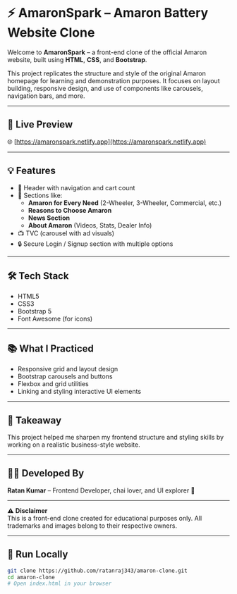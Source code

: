 # ⚡ AmaronSpark – Amaron Battery Website Clone

Welcome to **AmaronSpark** – a front-end clone of the official Amaron website, built using **HTML**, **CSS**, and **Bootstrap**.

This project replicates the structure and style of the original Amaron homepage for learning and demonstration purposes. It focuses on layout building, responsive design, and use of components like carousels, navigation bars, and more.

---

## 🔗 Live Preview

🌐 [https://amaronspark.netlify.app](https://amaronspark.netlify.app)

---


## 💡 Features

- 🔰 Header with navigation and cart count
- 🧭 Sections like:
  - **Amaron for Every Need** (2-Wheeler, 3-Wheeler, Commercial, etc.)
  - **Reasons to Choose Amaron**
  - **News Section**
  - **About Amaron** (Videos, Stats, Dealer Info)
- 📺 TVC (carousel with ad visuals)
- 🔒 Secure Login / Signup section with multiple options

---

## 🛠️ Tech Stack

- HTML5  
- CSS3  
- Bootstrap 5  
- Font Awesome (for icons)

---

## 📚 What I Practiced

- Responsive grid and layout design  
- Bootstrap carousels and buttons  
- Flexbox and grid utilities  
- Linking and styling interactive UI elements

---

## 🧠 Takeaway

This project helped me sharpen my frontend structure and styling skills by working on a realistic business-style website.

---

## 🧑‍💻 Developed By

**Ratan Kumar** – Frontend Developer, chai lover, and UI explorer 🚀

---

⚠️ **Disclaimer**  
This is a front-end clone created for educational purposes only. All trademarks and images belong to their respective owners.

---

## 🚀 Run Locally

```bash
git clone https://github.com/ratanraj343/amaron-clone.git
cd amaron-clone
# Open index.html in your browser
